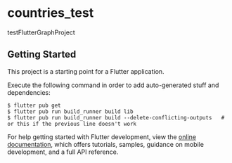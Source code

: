 # countries_test

testFlutterGraphProject

## Getting Started

This project is a starting point for a Flutter application.

Execute the following command in order to add auto-generated stuff and dependencies:
```
$ flutter pub get
$ flutter pub run build_runner build lib
$ flutter pub run build_runner build --delete-conflicting-outputs   # or this if the previous line doesn't work
```

For help getting started with Flutter development, view the
[online documentation](https://docs.flutter.dev/), which offers tutorials,
samples, guidance on mobile development, and a full API reference.
